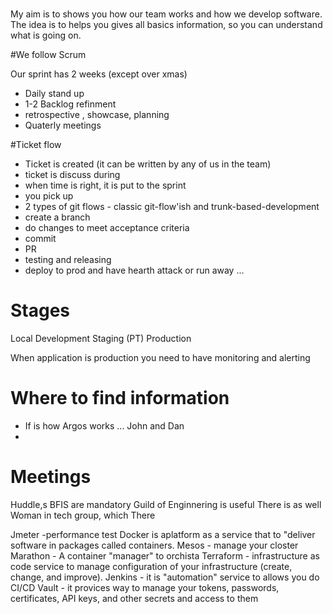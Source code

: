 # 
My aim is to shows you how our team works and how we develop software.
The idea is to helps you gives all basics information, so you can understand what is going on.


#We follow Scrum



Our sprint has 2 weeks (except over xmas)
- Daily stand up 
- 1-2 Backlog refinment
- retrospective , showcase, planning
- Quaterly meetings


#Ticket flow
- Ticket is created (it can be written by any of us in the team)
- ticket is discuss during
- when time is right, it is put to the sprint
- you pick up
- 2 types of git flows - classic git-flow'ish  and trunk-based-development
- create a branch
- do changes to meet acceptance criteria
- commit
- PR
- testing and releasing
- deploy to prod and have hearth attack or run away ... 

# Stages
Local
Development
Staging (PT)
Production

When application is production you need to have monitoring and alerting

# Where to find information
- If is how Argos works ... John and Dan
- 

# Meetings
Huddle,s BFIS are mandatory
Guild of Enginnering is useful
There is as well Woman in tech group, which
There


Jmeter -performance test
Docker is aplatform as a service that to "deliver software in packages called containers.
Mesos - manage your closter
Marathon - A container "manager" to orchista
Terraform - infrastructure as code  service to manage configuration of your infrastructure (create, change, and improve).
Jenkins - it is "automation" service to allows you do CI/CD
Vault  - it provices way to manage your tokens, passwords, certificates, API keys, and other secrets and access to them
